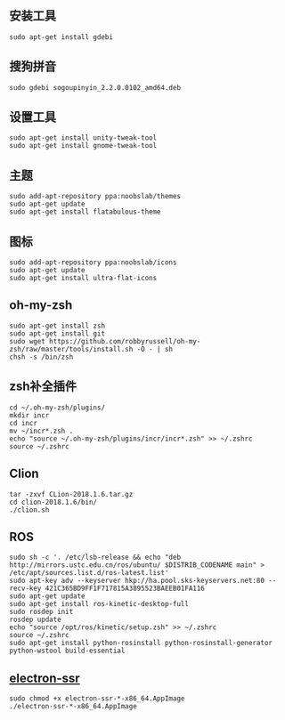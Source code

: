 ## 安装工具
```
sudo apt-get install gdebi
```

## 搜狗拼音
```
sudo gdebi sogoupinyin_2.2.0.0102_amd64.deb
```

## 设置工具
```
sudo apt-get install unity-tweak-tool
sudo apt-get install gnome-tweak-tool
```

## 主题
```
sudo add-apt-repository ppa:noobslab/themes
sudo apt-get update
sudo apt-get install flatabulous-theme
```

## 图标
```
sudo add-apt-repository ppa:noobslab/icons
sudo apt-get update
sudo apt-get install ultra-flat-icons
```

## oh-my-zsh
```
sudo apt-get install zsh
sudo apt-get install git
sudo wget https://github.com/robbyrussell/oh-my-zsh/raw/master/tools/install.sh -O - | sh
chsh -s /bin/zsh
```

## zsh补全插件
```
cd ~/.oh-my-zsh/plugins/
mkdir incr
cd incr
mv ~/incr*.zsh .
echo "source ~/.oh-my-zsh/plugins/incr/incr*.zsh" >> ~/.zshrc
source ~/.zshrc
```

## Clion
```
tar -zxvf CLion-2018.1.6.tar.gz
cd clion-2018.1.6/bin/
./clion.sh
```

## ROS
```
sudo sh -c '. /etc/lsb-release && echo "deb http://mirrors.ustc.edu.cn/ros/ubuntu/ $DISTRIB_CODENAME main" > /etc/apt/sources.list.d/ros-latest.list'
sudo apt-key adv --keyserver hkp://ha.pool.sks-keyservers.net:80 --recv-key 421C365BD9FF1F717815A3895523BAEEB01FA116
sudo apt-get update
sudo apt-get install ros-kinetic-desktop-full
sudo rosdep init
rosdep update
echo "source /opt/ros/kinetic/setup.zsh" >> ~/.zshrc
source ~/.zshrc
sudo apt-get install python-rosinstall python-rosinstall-generator python-wstool build-essential
```

## [electron-ssr](https://github.com/erguotou520/electron-ssr/releases)
```
sudo chmod +x electron-ssr-*-x86_64.AppImage
./electron-ssr-*-x86_64.AppImage
```
